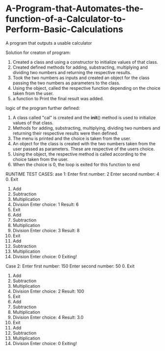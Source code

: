 # A-Program-that-Automates-the-function-of-a-Calculator-to-Perform-Basic-Calculations
A program that outputs a usable calculator

Solution for creaton of program: 

1. Created a class and using a constructor to initialize values of that class.
2. Created defined methods for adding, substracting, multiplying and dividing two numbers and returning the respective results.
3. Took the two numbers as inputs and created an object for the class passing the two numbers as parameters to the class.
4. Using the object, called the respective function depending on the choice taken from the user.
5. a function to Print the final result was added.


logic of the program further defined: 
1. A class called "cal"  is created and the __init__() method is used to initialize values of that class.
2. Methods for adding, substracting, multiplying, dividing two numbers and returning their respective results were then defined.
3. The menu is printed and the choice is taken from the user.
4. An object for the class is created with the two numbers taken from the user passed as parameters. These are respective of the users choice.
5. Using the object, the respective method is called according to the choice taken from the user.
6. When the choice is 0, the loop is exited for this function to end

RUNTIME TEST CASES: 
ase 1:
Enter first number: 2
Enter second number: 4
0. Exit
1. Add
2. Subtraction
3. Multiplication
4. Division
Enter choice: 1
Result:  6
0. Exit
1. Add
2. Subtraction
3. Multiplication
4. Division
Enter choice: 3
Result:  8
0. Exit
1. Add
2. Subtraction
3. Multiplication
4. Division
Enter choice: 0
Exiting!
 
Case 2:
Enter first number: 150
Enter second number: 50
0. Exit
1. Add
2. Subtraction
3. Multiplication
4. Division
Enter choice: 2
Result:  100
0. Exit
1. Add
2. Subtraction
3. Multiplication
4. Division
Enter choice: 4
Result:  3.0
0. Exit
1. Add
2. Subtraction
3. Multiplication
4. Division
Enter choice: 0
Exiting!

